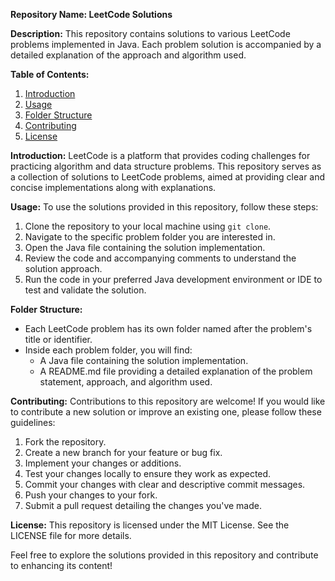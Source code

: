 **Repository Name: LeetCode Solutions**

**Description:**
This repository contains solutions to various LeetCode problems implemented in Java. Each problem solution is accompanied by a detailed explanation of the approach and algorithm used.

**Table of Contents:**
1. [Introduction](#introduction)
2. [Usage](#usage)
3. [Folder Structure](#folder-structure)
4. [Contributing](#contributing)
5. [License](#license)

**Introduction:**
LeetCode is a platform that provides coding challenges for practicing algorithm and data structure problems. This repository serves as a collection of solutions to LeetCode problems, aimed at providing clear and concise implementations along with explanations.

**Usage:**
To use the solutions provided in this repository, follow these steps:
1. Clone the repository to your local machine using `git clone`.
2. Navigate to the specific problem folder you are interested in.
3. Open the Java file containing the solution implementation.
4. Review the code and accompanying comments to understand the solution approach.
5. Run the code in your preferred Java development environment or IDE to test and validate the solution.

**Folder Structure:**
- Each LeetCode problem has its own folder named after the problem's title or identifier.
- Inside each problem folder, you will find:
  - A Java file containing the solution implementation.
  - A README.md file providing a detailed explanation of the problem statement, approach, and algorithm used.

**Contributing:**
Contributions to this repository are welcome! If you would like to contribute a new solution or improve an existing one, please follow these guidelines:
1. Fork the repository.
2. Create a new branch for your feature or bug fix.
3. Implement your changes or additions.
4. Test your changes locally to ensure they work as expected.
5. Commit your changes with clear and descriptive commit messages.
6. Push your changes to your fork.
7. Submit a pull request detailing the changes you've made.

**License:**
This repository is licensed under the MIT License. See the LICENSE file for more details.

Feel free to explore the solutions provided in this repository and contribute to enhancing its content!

